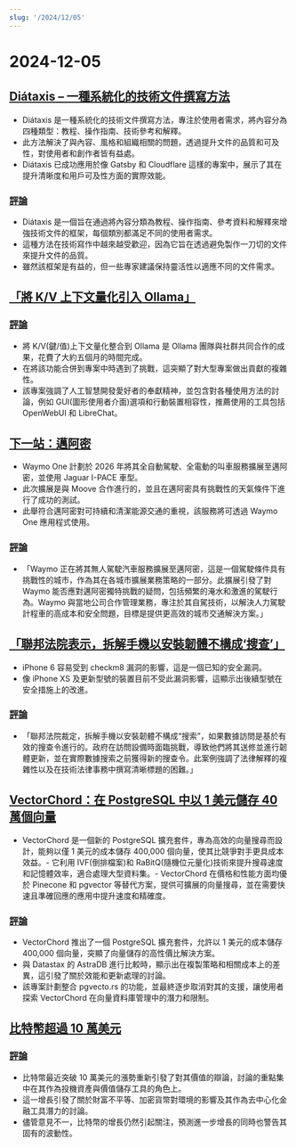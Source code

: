 ```yaml
---
slug: '/2024/12/05'
---
```


# 2024-12-05

## [Diátaxis – 一種系統化的技術文件撰寫方法](https://diataxis.fr/)

- Diátaxis 是一種系統化的技術文件撰寫方法，專注於使用者需求，將內容分為四種類型：教程、操作指南、技術參考和解釋。
- 此方法解決了與內容、風格和組織相關的問題，透過提升文件的品質和可及性，對使用者和創作者皆有益處。
- Diátaxis 已成功應用於像 Gatsby 和 Cloudflare 這樣的專案中，展示了其在提升清晰度和用戶可及性方面的實際效能。

### [評論](https://news.ycombinator.com/item?id=42325011)

- Diátaxis 是一個旨在通過將內容分類為教程、操作指南、參考資料和解釋來增強技術文件的框架，每個類別都滿足不同的使用者需求。
- 這種方法在技術寫作中越來越受歡迎，因為它旨在透過避免製作一刀切的文件來提升文件的品質。
- 雖然該框架是有益的，但一些專家建議保持靈活性以適應不同的文件需求。

## [「將 K/V 上下文量化引入 Ollama」](https://smcleod.net/2024/12/bringing-k/v-context-quantisation-to-ollama/)

### [評論](https://news.ycombinator.com/item?id=42323953)

- 將 K/V(鍵/值)上下文量化整合到 Ollama 是 Ollama 團隊與社群共同合作的成果，花費了大約五個月的時間完成。
- 在將該功能合併到專案中時遇到了挑戰，這突顯了對大型專案做出貢獻的複雜性。
- 該專案強調了人工智慧開發愛好者的奉獻精神，並包含對各種使用方法的討論，例如 GUI(圖形使用者介面)選項和行動裝置相容性，推薦使用的工具包括 OpenWebUI 和 LibreChat。

## [下一站：邁阿密](https://waymo.com/blog/2024/12/next-stop-miami/)

- Waymo One 計劃於 2026 年將其全自動駕駛、全電動的叫車服務擴展至邁阿密，並使用 Jaguar I-PACE 車型。
- 此次擴展是與 Moove 合作進行的，並且在邁阿密具有挑戰性的天氣條件下進行了成功的測試。
- 此舉符合邁阿密對可持續和清潔能源交通的重視，該服務將可透過 Waymo One 應用程式使用。

### [評論](https://news.ycombinator.com/item?id=42328971)

- 「Waymo 正在將其無人駕駛汽車服務擴展至邁阿密，這是一個駕駛條件具有挑戰性的城市，作為其在各城市擴展業務策略的一部分。此擴展引發了對 Waymo 能否應對邁阿密獨特挑戰的疑問，包括頻繁的淹水和激進的駕駛行為。Waymo 與當地公司合作管理業務，專注於其自駕技術，以解決人力駕駛計程車的高成本和安全問題，目標是提供更高效的城市交通解決方案。」

## [「聯邦法院表示，拆解手機以安裝韌體不構成‘搜查’」](https://www.techdirt.com/2024/12/04/federal-court-says-dismantling-a-phone-to-install-firmware-isnt-a-search-even-if-was-done-to-facilitate-a-search/)

- iPhone 6 容易受到 checkm8 漏洞的影響，這是一個已知的安全漏洞。
- 像 iPhone XS 及更新型號的裝置目前不受此漏洞影響，這顯示出後續型號在安全措施上的改進。

### [評論](https://news.ycombinator.com/item?id=42329005)

- 「聯邦法院裁定，拆解手機以安裝韌體不構成“搜索”，如果數據訪問是基於有效的搜查令進行的。政府在訪問設備時面臨挑戰，導致他們將其送修並進行韌體更新，並在實際數據搜索之前獲得新的搜查令。此案例強調了法律解釋的複雜性以及在技術法律事務中撰寫清晰標題的困難。」

## [VectorChord：在 PostgreSQL 中以 1 美元儲存 40 萬個向量](https://blog.pgvecto.rs/vectorchord-store-400k-vectors-for-1-in-postgresql)

- VectorChord 是一個新的 PostgreSQL 擴充套件，專為高效的向量搜尋而設計，能夠以僅 1 美元的成本儲存 400,000 個向量，使其比競爭對手更具成本效益。- 它利用 IVF(倒排檔案)和 RaBitQ(隨機位元量化)技術來提升搜尋速度和記憶體效率，適合處理大型資料集。- VectorChord 在價格和性能方面均優於 Pinecone 和 pgvector 等替代方案，提供可擴展的向量搜尋，並在需要快速且準確回應的應用中提升速度和精確度。

### [評論](https://news.ycombinator.com/item?id=42324059)

- VectorChord 推出了一個 PostgreSQL 擴充套件，允許以 1 美元的成本儲存 400,000 個向量，突顯了向量儲存的高性價比解決方案。
- 與 Datastax 的 AstraDB 進行比較時，顯示出在複製策略和相關成本上的差異，這引發了關於效能和更新處理的討論。
- 該專案計劃整合 pgvecto.rs 的功能，並最終逐步取消對其的支援，讓使用者探索 VectorChord 在向量資料庫管理中的潛力和限制。

## [比特幣超過 10 萬美元](https://www.tradingview.com/symbols/BTCUSD/)

### [評論](https://news.ycombinator.com/item?id=42324263)

- 比特幣最近突破 10 萬美元的漲勢重新引發了對其價值的辯論，討論的重點集中在其作為投機資產與價值儲存工具的角色上。
- 這一增長引發了關於財富不平等、加密貨幣對環境的影響及其作為去中心化金融工具潛力的討論。
- 儘管意見不一，比特幣的增長仍然引起關注，預測進一步增長的同時也警告其固有的波動性。

<head>
  <meta property="og:title" content="Diátaxis – 一種系統化的技術文件撰寫方法" />
  <meta property="og:type" content="website" />
  <meta property="og:image" content="https://og.cho.sh/api/og/?title=Di%C3%A1taxis%20%E2%80%93%20%E4%B8%80%E7%A8%AE%E7%B3%BB%E7%B5%B1%E5%8C%96%E7%9A%84%E6%8A%80%E8%A1%93%E6%96%87%E4%BB%B6%E6%92%B0%E5%AF%AB%E6%96%B9%E6%B3%95&subheading=2024%E5%B9%B412%E6%9C%885%E6%97%A5%20%E6%98%9F%E6%9C%9F%E5%9B%9B%3A%20Hacker%20News%20%E6%91%98%E8%A6%81" />
</head>
